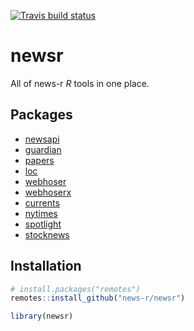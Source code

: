 <!-- README.md is generated from README.Rmd. Please edit that file -->


<!-- badges: start -->
[![Travis build status](https://travis-ci.org/news-r/newsr.svg?branch=master)](https://travis-ci.org/news-r/newsr)
<!-- badges: end -->

# newsr

All of news-r _R_ tools in one place.

## Packages

- [newsapi](https://github.com/news-r/newsapi)
- [guardian](https://github.com/news-r/guardian)
- [papers](https://github.com/news-r/papers)
- [loc](https://github.com/news-r/loc)
- [webhoser](https://github.com/news-r/webhoser)
- [webhoserx](https://github.com/news-r/webhoserx)
- [currents](https://github.com/news-r/currents)
- [nytimes](https://github.com/news-r/nytimes)
- [spotlight](https://github.com/news-r/spotlight)
- [stocknews](https://github.com/news-r/stocknews)

## Installation


```r
# install.packages("remotes")
remotes::install_github("news-r/newsr")
```


```r
library(newsr)
```
